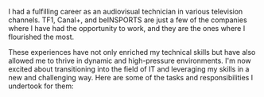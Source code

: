 I had a fulfilling career as an audiovisual technician in various television channels. TF1, Canal+, and beINSPORTS are just a few of the companies where I have had the opportunity to work, and they are the ones where I flourished the most.

These experiences have not only enriched my technical skills but have also allowed me to thrive in dynamic and high-pressure environments. I'm now excited about transitioning into the field of IT and leveraging my skills in a new and challenging way.
Here are some of the tasks and responsibilities I undertook for them: